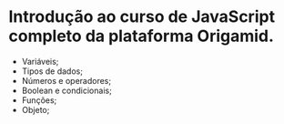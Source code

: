 # Introdução ao curso de JavaScript completo da plataforma Origamid.

  - Variáveis;
  - Tipos de dados;
  - Números e operadores;
  - Boolean e condicionais;
  - Funções;
  - Objeto;

